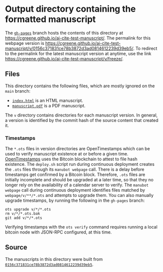 # Output directory containing the formatted manuscript

The [`gh-pages`](https://github.com/cgreene/ai-cite-test-manuscript/tree/gh-pages) branch hosts the contents of this directory at <https://cgreene.github.io/ai-cite-test-manuscript/>.
The permalink for this webpage version is <https://cgreene.github.io/ai-cite-test-manuscript/v/0156c371831ce78b3872d3ad0814612239d39eb5/>.
To redirect to the permalink for the latest manuscript version at anytime, use the link <https://cgreene.github.io/ai-cite-test-manuscript/v/freeze/>.

## Files

This directory contains the following files, which are mostly ignored on the `main` branch:

+ [`index.html`](index.html) is an HTML manuscript.
+ [`manuscript.pdf`](manuscript.pdf) is a PDF manuscript.

The `v` directory contains directories for each manuscript version.
In general, a version is identified by the commit hash of the source content that created it.

### Timestamps

The `*.ots` files in version directories are OpenTimestamps which can be used to verify manuscript existence at or before a given time.
[OpenTimestamps](https://opentimestamps.org/) uses the Bitcoin blockchain to attest to file hash existence.
The `deploy.sh` script run during continuous deployment creates the `.ots` files through its `manubot webpage` call.
There is a delay before timestamps get confirmed by a Bitcoin block.
Therefore, `.ots` files are initially incomplete and should be upgraded at a later time, so that they no longer rely on the availability of a calendar server to verify.
The `manubot webpage` call during continuous deployment identifies files matched by `webpage/v/**/*.ots` and attempts to upgrade them.
You can also manually upgrade timestamps, by running the following in the `gh-pages` branch:

```shell
ots upgrade v/*/*.ots
rm v/*/*.ots.bak
git add v/*/*.ots
```

Verifying timestamps with the `ots verify` command requires running a local bitcoin node with JSON-RPC configured, at this time.

## Source

The manuscripts in this directory were built from
[`0156c371831ce78b3872d3ad0814612239d39eb5`](https://github.com/cgreene/ai-cite-test-manuscript/commit/0156c371831ce78b3872d3ad0814612239d39eb5).

